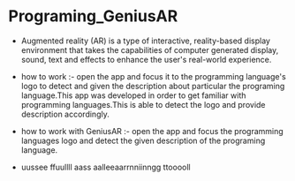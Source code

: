 # Programing_GeniusAR
 - Augmented reality (AR) is a type of interactive, reality-based display environment that takes the capabilities of computer generated display, sound, text and effects to enhance the user's real-world experience.

 - how to work :- open the app and focus it to the programming language's logo to detect and given the description about particular the programing language.This app was developed in order to get familiar with programming languages.This is able to detect the logo and provide description accordingly.<br>
 - how to work with GeniusAR :- open the app and focus the programming languages logo and detect the given  description of the programing language.  
 -  uussee ffuullll  aass  aalleeaarrnniinngg  ttooooll

